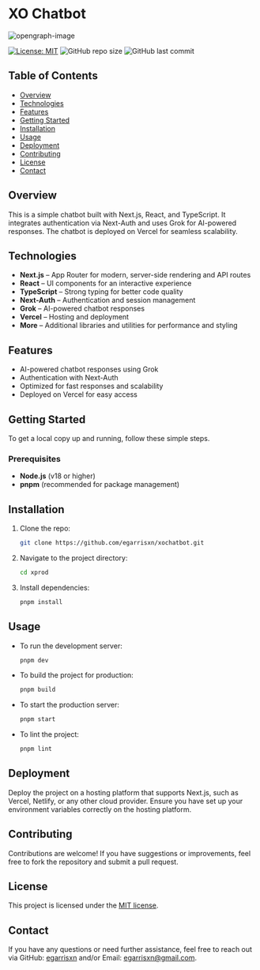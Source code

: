 # XO Chatbot

![opengraph-image](https://github.com/user-attachments/assets/4ffeaedb-d806-4bd6-b9e2-97743e96a8fe)

[![License: MIT](https://img.shields.io/badge/License-MIT-yellow.svg)](https://opensource.org/licenses/MIT) ![GitHub repo size](https://img.shields.io/github/repo-size/egarrisxn/xochatbot) ![GitHub last commit](https://img.shields.io/github/last-commit/egarrisxn/xochatbot)

## Table of Contents

- [Overview](#overview)
- [Technologies](#technologies)
- [Features](#features)
- [Getting Started](#getting-started)
- [Installation](#installation)
- [Usage](#usage)
- [Deployment](#deployment)
- [Contributing](#contributing)
- [License](#license)
- [Contact](#contact)

## Overview

This is a simple chatbot built with Next.js, React, and TypeScript. It integrates authentication via Next-Auth and uses Grok for AI-powered responses. The chatbot is deployed on Vercel for seamless scalability.

## Technologies

- **Next.js** – App Router for modern, server-side rendering and API routes  
- **React** – UI components for an interactive experience  
- **TypeScript** – Strong typing for better code quality  
- **Next-Auth** – Authentication and session management  
- **Grok** – AI-powered chatbot responses  
- **Vercel** – Hosting and deployment  
- **More** – Additional libraries and utilities for performance and styling  

## Features

- AI-powered chatbot responses using Grok  
- Authentication with Next-Auth  
- Optimized for fast responses and scalability  
- Deployed on Vercel for easy access  

## Getting Started

To get a local copy up and running, follow these simple steps.

### Prerequisites

- **Node.js** (v18 or higher)
- **pnpm** (recommended for package management)

## Installation

1. Clone the repo:

   ```bash
   git clone https://github.com/egarrisxn/xochatbot.git
   ```

2. Navigate to the project directory:

   ```bash
   cd xprod
   ```

3. Install dependencies:
   ```bash
   pnpm install
   ```

## Usage

- To run the development server:

  ```bash
  pnpm dev
  ```

- To build the project for production:

  ```bash
  pnpm build
  ```

- To start the production server:

  ```bash
  pnpm start
  ```

- To lint the project:

  ```bash
  pnpm lint
  ```

## Deployment

Deploy the project on a hosting platform that supports Next.js, such as Vercel, Netlify, or any other cloud provider. Ensure you have set up your environment variables correctly on the hosting platform.

## Contributing

Contributions are welcome! If you have suggestions or improvements, feel free to fork the repository and submit a pull request.

## License

This project is licensed under the [MIT license](https://opensource.org/licenses/MIT).

## Contact

If you have any questions or need further assistance, feel free to reach out via GitHub: [egarrisxn](https://github.com/egarrisxn) and/or Email: [egarrisxn@gmail.com](mailto:egarrisxn@gmail.com).
